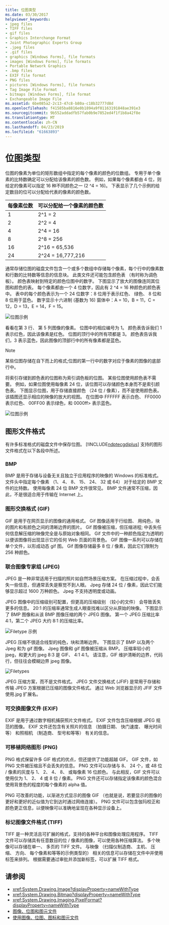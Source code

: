```yaml
---
title: 位图类型
ms.date: 03/30/2017
helpviewer_keywords:
- jpeg files
- TIFF files
- gif files
- Graphics Interchange Format
- Joint Photographic Experts Group
- .jpeg files
- .gif files
- graphics [Windows Forms], file formats
- images [Windows Forms], file formats
- Portable Network Graphics
- .bmp files
- EXIF file format
- PNG files
- pictures [Windows Forms], file formats
- Tag Image File Format
- bitmaps [Windows Forms], file format
- Exchangeable Image File
ms.assetid: 6be085a2-2c13-47c8-b80a-c18b32777d8d
ms.openlocfilehash: f41585ba8816e0b1894a9f01163191848ae391e3
ms.sourcegitcommit: 9b552addadfb57fab0b9e7852ed4f1f1b8a42f8e
ms.translationtype: MT
ms.contentlocale: zh-CN
ms.lasthandoff: 04/23/2019
ms.locfileid: "61663893"
---
```

# <a name="types-of-bitmaps"></a>位图类型
位图的像素为单位的矩形数组中指定的每个像素的颜色的位数组。 专用于单个像素的比特数确定可以分配给该像素的颜色数。 例如，如果每个像素都由 4 位，则给定的像素可以指定 16 种不同颜色之一 (2 ^4 = 16)。 下表显示了几个示例的给定数目的位可以分配给代表的像素的颜色数。  
  
|每像素位数|可以分配给一个像素的颜色数|  
|--------------------|------------------------------------------------------|  
|1|2^1 = 2|  
|2|2^2 = 4|  
|4|2^4 = 16|  
|8|2^8 = 256|  
|16|2^16 = 65,536|  
|24|2^24 = 16,777,216|  
  
 通常存储位图的磁盘文件包含一个或多个数组中存储每个像素，每个行中的像素数和行数的比特数等信息的信息块。 此类文件还可能包含颜色表 （有时称为调色板）。 颜色表映射到特定的颜色位图中的数字。 下图显示了放大的图像连同其位图和颜色的表。 每个像素都由一个 4 位数字，因此有 2 ^4 = 16 种颜色的颜色表中。 表中的每个颜色表示为一个 24 位数字：8 位用于表示红色、 绿色、 8 位和 8 位用于蓝色。 数字显示十六进制 (基数为 16) 窗体中：A = 10，B = 11，C = 12，D = 13，E = 14，F = 15。  
  
 ![位图示例](./media/aboutgdip03-art01.gif "AboutGdip03_Art01")  
  
 看看在第 3 行、 第 5 列图像的像素。 位图中的相应编号为 1。 颜色表告诉我们 1 表示红色，因此该像素是红色。 位图的顶行中的所有项都是 3。 颜色表告诉我们，3 表示蓝色，因此图像的顶部行中的所有像素都是蓝色。  
  
> [!NOTE]
>  某些位图存储在自下而上的格式;位图的第一行中的数字对应于像素的图像的底部行中。  
  
 将索引存储到颜色表的位图称为索引调色板的位图。 某些位图使用颜色表不需要。 例如，如果位图使用每像素 24 位，该位图可以存储颜色本身而不是索引颜色表。 下图显示位图，用于存储直接颜色 （24 位 / 像素），而不是使用颜色表。 该插图还显示相应的映像的放大的视图。 在位图中 FFFFFF 表示白色、 FF0000 表示红色、 00FF00 表示绿色，和 0000ff> 表示蓝色。  
  
 ![位图示例](./media/aboutgdip03-art02.gif "AboutGdip03_Art02")  
  
## <a name="graphics-file-formats"></a>图形文件格式  
 有许多标准格式的磁盘文件中保存位图。 [!INCLUDE[ndptecgdiplus](../../../../includes/ndptecgdiplus-md.md)] 支持的图形文件格式在以下各段中所述。  
  
### <a name="bmp"></a>BMP  
 BMP 是用于存储与设备无关且独立于应用程序的映像的 Windows 的标准格式。 文件头中指定每个像素 （1、 4、 8、 15、 24、 32 或 64） 对于给定的 BMP 文件的比特数。 使用每像素 24 位 BMP 文件很常见。 BMP 文件通常不压缩，因此，不是很适合用于传输在 Internet 上。  
  
### <a name="graphics-interchange-format-gif"></a>图形交换格式 (GIF)  
 GIF 是用于在网页显示的图像的通用格式。 Gif 图像适用于行绘图、 用纯色，块的图片和有颜色之间的清晰边界的图片。 Gif 图像被压缩，但压缩进程; 中丢失任何信息解压缩的映像完全是与原始对象相同。 Gif 文件中的一种颜色指定为透明的以便该图像将出现显示它的任何 Web 页面的背景色。 GIF 图像一系列可以存储在单个文件，以形成动态 gif 图。 Gif 图像存储最多 8 位 / 像素，因此它们限制为 256 种颜色。  
  
### <a name="joint-photographic-experts-group-jpeg"></a>联合图像专家组 (JPEG)  
 JPEG 是一种非常适用于扫描的照片如自然场景压缩方案。 在压缩过程中，会丢失一些信息，但通常丢失是察觉不到人眼。 Jpeg 存储 24 位 / 像素，因此它们能够显示超过 1600 万种颜色。 Jpeg 不支持透明度或动画。  
  
 JPEG 图像中的压缩级别可配置，但更高的压缩级别 （较小的文件） 会导致丢失更多的信息。 20:1 的压缩率通常生成人眼查找难以区分从原始的映像。 下图显示了 BMP 图像和从该 BMP 图像压缩的两个 JPEG 图像。 第一个 JPEG 压缩比率 4:1，第二个 JPEG 大约 8:1 的压缩比率。  
  
 ![Filetype 示例](./media/aboutgdip03-art03.gif "AboutGdip03_Art03")  
  
 JPEG 压缩不很适合线型的纯色，块和清晰边界。 下图显示了 BMP 以及两个 Jpeg 和为 gif 图像。 Jpeg 图像和 gif 图像被压缩从 BMP。 压缩率较小的 jpeg，和更大的 jpeg 8:3 是 GIF、 4:1 4:1。 请注意，GIF 维护清晰的边界，代码行，但往往会模糊边界 jpeg 图像。  
  
 ![Filetypes](./media/aboutgdip03-art03a.gif "AboutGdip03_Art03A")  
  
 JPEG 压缩方案，而不是文件格式。 JPEG 文件交换格式 (JFIF) 是常用于存储和传输 JPEG 方案根据已压缩的图像文件格式。 通过 Web 浏览器显示的 JFIF 文件使用.jpg 扩展名。  
  
### <a name="exchangeable-image-file-exif"></a>可交换图像文件 (EXIF)  
 EXIF 是用于通过数字相机捕获照片文件格式。 EXIF 文件包含压缩根据 JPEG 规范的图像。 EXIF 文件还包含有关照片的信息 （拍摄日期、 快门速度、 曝光时间等） 和照相机 （制造商、 型号和等等） 有关的信息。  
  
### <a name="portable-network-graphics-png"></a>可移植网络图形 (PNG)  
 PNG 格式保留许多 GIF 格式的优点，但还提供了功能超越 GIF。 GIF 文件，如 PNG 文件被压缩且不会丢失的信息。 PNG 文件可以存储与 8、 24 个，或 48 位 / 像素的灰度与 1、 2、 4、 8、 或每像素 16 位颜色。 与此相反，GIF 文件可以使用仅为 1、 2、 4 或 8 位 / 像素。 PNG 文件还可以存储指定该像素的颜色混合使用背景色的程度的每个像素的 alpha 值。  
  
 PNG 可改善的功能，以渐进方式显示的图像 GIF （也就是说，若要显示的图像的更好和更好的近似值为它到达时通过网络连接）。 PNG 文件可以包含伽玛校正和颜色更正信息，以便映像可以准确地呈现在各种显示设备上。  
  
### <a name="tag-image-file-format-tiff"></a>标记图像文件格式 (TIFF)  
 TIFF 是一种灵活且可扩展的格式，支持的各种平台和图像处理应用程序。 TIFF 文件可以存储具有任意数目的位 / 像素的图像，可以使用各种压缩算法。 多个映像可以存储在单一、 多页的 TIFF 文件。 与映像 （扫描仪制造商、 主机、 压缩、 方向、 每个像素和等等的示例类型的） 相关的信息可以存储在文件中并使用标签来排列。 根据需要通过审批并添加新标签，可以扩展 TIFF 格式。  
  
## <a name="see-also"></a>请参阅

- <xref:System.Drawing.Image?displayProperty=nameWithType>
- <xref:System.Drawing.Bitmap?displayProperty=nameWithType>
- <xref:System.Drawing.Imaging.PixelFormat?displayProperty=nameWithType>
- [图像、位图和图元文件](images-bitmaps-and-metafiles.md)
- [使用图像、位图、图标和图元文件](working-with-images-bitmaps-icons-and-metafiles.md)
